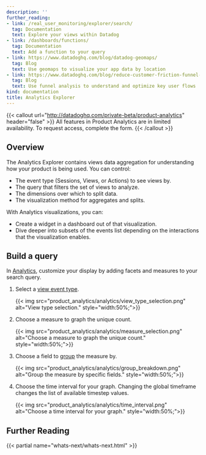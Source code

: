 ```yaml
---
description: ''
further_reading:
- link: /real_user_monitoring/explorer/search/
  tag: Documentation
  text: Explore your views within Datadog
- link: /dashboards/functions/
  tag: Documentation
  text: Add a function to your query
- link: https://www.datadoghq.com/blog/datadog-geomaps/
  tag: Blog
  text: Use geomaps to visualize your app data by location
- link: https://www.datadoghq.com/blog/reduce-customer-friction-funnel-analysis/
  tag: Blog
  text: Use funnel analysis to understand and optimize key user flows
kind: documentation
title: Analytics Explorer
---
```


{{< callout url="http://datadoghq.com/private-beta/product-analytics" header="false" >}}
All features in Product Analytics are in limited availability. To request access, complete the form.
{{< /callout >}}

## Overview

The Analytics Explorer contains views data aggregation for understanding how your product is being used. You can control:

* The event type (Sessions, Views, or Actions) to see views by.
* The query that filters the set of views to analyze.
* The dimensions over which to split data.
* The visualization method for aggregates and splits.

With Analytics visualizations, you can:

* Create a widget in a dashboard out of that visualization.
* Dive deeper into subsets of the events list depending on the interactions that the visualization enables.

## Build a query

In [Analytics][1], customize your display by adding facets and measures to your search query. 

1. Select a [view event type][2].

   {{< img src="product_analytics/analytics/view_type_selection.png" alt="View type selection." style="width:50%;">}}

2. Choose a measure to graph the unique count.

   {{< img src="product_analytics/analytics/measure_selection.png" alt="Choose a measure to graph the unique count." style="width:50%;">}}

4. Choose a field to [group][3] the measure by.

   {{< img src="product_analytics/analytics/group_breakdown.png" alt="Group the measure by specific fields." style="width:50%;">}}

5. Choose the time interval for your graph. Changing the global timeframe changes the list of available timestep values.

   {{< img src="product_analytics/analytics/time_interval.png" alt="Choose a time interval for your graph." style="width:50%;">}}

## Further Reading

{{< partial name="whats-next/whats-next.html" >}}

[1]: https://app.datadoghq.com/rum/analytics
[2]: /ja/real_user_monitoring/guide/understanding-the-rum-event-hierarchy/
[3]: /ja/product_analytics/analytics_explorer/group/